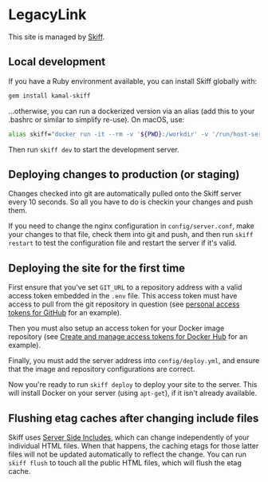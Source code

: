 # LegacyLink

This site is managed by [Skiff](https://github.com/basecamp/kamal-skiff).

## Local development

If you have a Ruby environment available, you can install Skiff globally with:

```sh
gem install kamal-skiff
```

...otherwise, you can run a dockerized version via an alias (add this to your .bashrc or similar to simplify re-use). On macOS, use:

```sh
alias skiff="docker run -it --rm -v '${PWD}:/workdir' -v '/run/host-services/ssh-auth.sock:/run/host-services/ssh-auth.sock' -e SSH_AUTH_SOCK='/run/host-services/ssh-auth.sock' -v /var/run/docker.sock:/var/run/docker.sock ghcr.io/basecamp/kamal-skiff:latest"
```

Then run `skiff dev` to start the development server.

## Deploying changes to production (or staging)

Changes checked into git are automatically pulled onto the Skiff server every 10 seconds. So all you have to do is checkin your changes and push them.

If you need to change the nginx configuration in `config/server.conf`, make your changes to that file, check them into git and push, and then run `skiff restart` to test the configuration file and restart the server if it's valid.

## Deploying the site for the first time

First ensure that you've set `GIT_URL` to a repository address with a valid access token embedded in the `.env` file. This access token must have access to pull from the git repository in question (see [personal access tokens for GitHub](https://docs.github.com/en/authentication/keeping-your-account-and-data-secure/managing-your-personal-access-tokens) for an example).

Then you must also setup an access token for your Docker image repository (see [Create and manage access tokens for Docker Hub](https://docs.docker.com/security/for-developers/access-tokens/) for an example).

Finally, you must add the server address into `config/deploy.yml`, and ensure that the image and repository configurations are correct.

Now you're ready to run `skiff deploy` to deploy your site to the server. This will install Docker on your server (using `apt-get`), if it isn't already available.

## Flushing etag caches after changing include files

Skiff uses [Server Side Includes](https://nginx.org/en/docs/http/ngx_http_ssi_module.html), which can change independently of your individual HTML files. When that happens, the caching etags for those latter files will not be updated automatically to reflect the change. You can run `skiff flush` to touch all the public HTML files, which will flush the etag cache.
